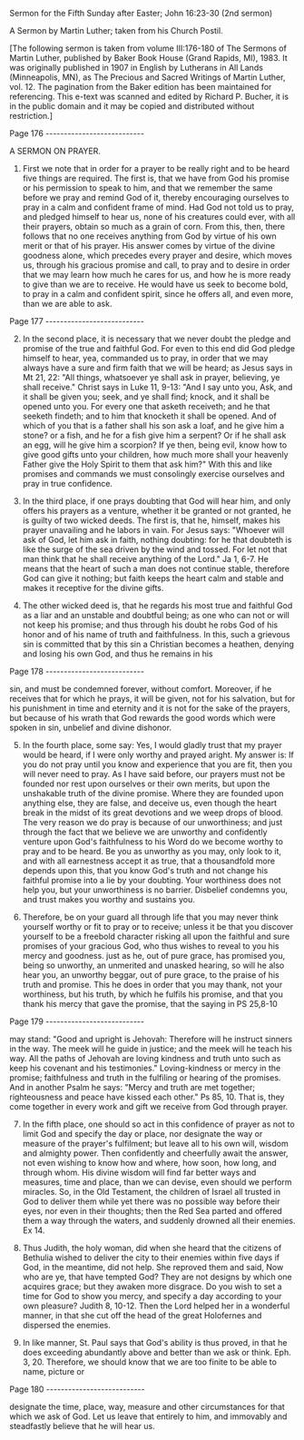 Sermon for the Fifth Sunday after Easter; John 16:23-30 (2nd sermon)
	
	

A Sermon by Martin Luther; taken from his Church Postil.

[The following sermon is taken from volume III:176-180 of The Sermons of Martin Luther, published by Baker Book House (Grand Rapids, MI), 1983. It was originally published in 1907 in English by Lutherans in All Lands (Minneapolis, MN), as The Precious and Sacred Writings of Martin Luther, vol. 12. The pagination from the Baker edition has been maintained for referencing. This e-text was scanned and edited by Richard P. Bucher, it is in the public domain and it may be copied and distributed without restriction.]

Page 176 ---------------------------

A SERMON ON PRAYER.

1. First we note that in order for a prayer to be really right and to be heard five things are required. The first is, that we have from God his promise or his permission to speak to him, and that we remember the same before we pray and remind God of it, thereby encouraging ourselves to pray in a calm and confident frame of mind. Had God not told us to pray, and pledged himself to hear us, none of his creatures could ever, with all their prayers, obtain so much as a grain of corn. From this, then, there follows that no one receives anything from God by virtue of his own merit or that of his prayer. His answer comes by virtue of the divine goodness alone, which precedes every prayer and desire, which moves us, through his gracious promise and call, to pray and to desire in order that we may learn how much he cares for us, and how he is more ready to give than we are to receive. He would have us seek to become bold, to pray in a calm and confident spirit, since he offers all, and even more, than we are able to ask.

Page 177 ---------------------------

2. In the second place, it is necessary that we never doubt the pledge and promise of the true and faithful God. For even to this end did God pledge himself to hear, yea, commanded us to pray, in order that we may always have a sure and firm faith that we will be heard; as Jesus says in Mt 21, 22: "All things, whatsoever ye shall ask in prayer, believing, ye shall receive." Christ says in Luke 11, 9-13: "And I say unto you, Ask, and it shall be given you; seek, and ye shall find; knock, and it shall be opened unto you. For every one that asketh receiveth; and he that seeketh findeth; and to him that knocketh it shall be opened. And of which of you that is a father shall his son ask a loaf, and he give him a stone? or a fish, and he for a fish give him a serpent? Or if he shall ask an egg, will he give him a scorpion? If ye then, being evil, know how to give good gifts unto your children, how much more shall your heavenly Father give the Holy Spirit to them that ask him?" With this and like promises and commands we must consolingly exercise ourselves and pray in true confidence.

3. In the third place, if one prays doubting that God will hear him, and only offers his prayers as a venture, whether it be granted or not granted, he is guilty of two wicked deeds. The first is, that he, himself, makes his prayer unavailing and he labors in vain. For Jesus says: "Whoever will ask of God, let him ask in faith, nothing doubting: for he that doubteth is like the surge of the sea driven by the wind and tossed. For let not that man think that he shall receive anything of the Lord." Ja 1, 6-7. He means that the heart of such a man does not continue stable, therefore God can give it nothing; but faith keeps the heart calm and stable and makes it receptive for the divine gifts.

4. The other wicked deed is, that he regards his most true and faithful God as a liar and an unstable and doubtful being; as one who can not or will not keep his promise; and thus through his doubt he robs God of his honor and of his name of truth and faithfulness. In this, such a grievous sin is committed that by this sin a Christian becomes a heathen, denying and losing his own God, and thus he remains in his

Page 178 ---------------------------

sin, and must be condemned forever, without comfort. Moreover, if he receives that for which he prays, it will be given, not for his salvation, but for his punishment in time and eternity and it is not for the sake of the prayers, but because of his wrath that God rewards the good words which were spoken in sin, unbelief and divine dishonor.

5. In the fourth place, some say: Yes, I would gladly trust that my prayer would be heard, if I were only worthy and prayed aright. My answer is: If you do not pray until you know and experience that you are fit, then you will never need to pray. As I have said before, our prayers must not be founded nor rest upon ourselves or their own merits, but upon the unshakable truth of the divine promise. Where they are founded upon anything else, they are false, and deceive us, even though the heart break in the midst of its great devotions and we weep drops of blood. The very reason we do pray is because of our unworthiness; and just through the fact that we believe we are unworthy and confidently venture upon God's faithfulness to his Word do we become worthy to pray and to be heard. Be you as unworthy as you may, only look to it, and with all earnestness accept it as true, that a thousandfold more depends upon this, that you know God's truth and not change his faithful promise into a lie by your doubting. Your worthiness does not help you, but your unworthiness is no barrier. Disbelief condemns you, and trust makes you worthy and sustains you.

6. Therefore, be on your guard all through life that you may never think yourself worthy or fit to pray or to receive; unless it be that you discover yourself to be a freebold character risking all upon the faithful and sure promises of your gracious God, who thus wishes to reveal to you his mercy and goodness. just as he, out of pure grace, has promised you, being so unworthy, an unmerited and unasked hearing, so will he also hear you, an unworthy beggar, out of pure grace, to the praise of his truth and promise. This he does in order that you may thank, not your worthiness, but his truth, by which he fulfils his promise, and that you thank his mercy that gave the promise, that the saying in PS 25,8-10

Page 179 ---------------------------

may stand: "Good and upright is Jehovah: Therefore will he instruct sinners in the way. The meek will he guide in justice; and the meek will he teach his way. All the paths of Jehovah are loving kindness and truth unto such as keep his covenant and his testimonies." Loving-kindness or mercy in the promise; faithfulness and truth in the fulfiling or hearing of the promises. And in another Psalm he says: "Mercy and truth are met together; righteousness and peace have kissed each other." Ps 85, 10. That is, they come together in every work and gift we receive from God through prayer.

7. In the fifth place, one should so act in this confidence of prayer as not to limit God and specify the day or place, nor designate the way or measure of the prayer's fulfilment; but leave all to his own will, wisdom and almighty power. Then confidently and cheerfully await the answer, not even wishing to know how and where, how soon, how long, and through whom. His divine wisdom will find far better ways and measures, time and place, than we can devise, even should we perform miracles. So, in the Old Testament, the children of Israel all trusted in God to deliver them while yet there was no possible way before their eyes, nor even in their thoughts; then the Red Sea parted and offered them a way through the waters, and suddenly drowned all their enemies. Ex 14.

8. Thus Judith, the holy woman, did when she heard that the citizens of Bethulia wished to deliver the city to their enemies within five days if God, in the meantime, did not help. She reproved them and said, Now who are ye, that have tempted God? They are not designs by which one acquires grace; but they awaken more disgrace. Do you wish to set a time for God to show you mercy, and specify a day according to your own pleasure? Judith 8, 10-12. Then the Lord helped her in a wonderful manner, in that she cut off the head of the great Holofernes and dispersed the enemies.

9. In like manner, St. Paul says that God's ability is thus proved, in that he does exceeding abundantly above and better than we ask or think. Eph. 3, 20. Therefore, we should know that we are too finite to be able to name, picture or

Page 180 ---------------------------

designate the time, place, way, measure and other circumstances for that which we ask of God. Let us leave that entirely to him, and immovably and steadfastly believe that he will hear us.